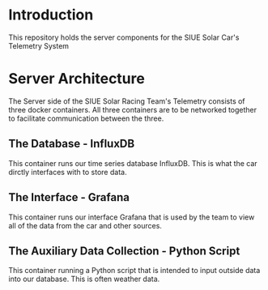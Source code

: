 # Introduction
This repository holds the server components for the SIUE Solar Car's Telemetry System

# Server Architecture
The Server side of the SIUE Solar Racing Team's Telemetry consists of three docker containers. All three containers are to be networked together to facilitate communication between the three.

## The Database - InfluxDB
This container runs our time series database InfluxDB. This is what the car dirctly interfaces with to store data.

## The Interface - Grafana
This container runs our interface Grafana that is used by the team to view all of the data from the car and other sources. 

## The Auxiliary Data Collection - Python Script
This container running a Python script that is intended to input outside data into our database. This is often weather data.